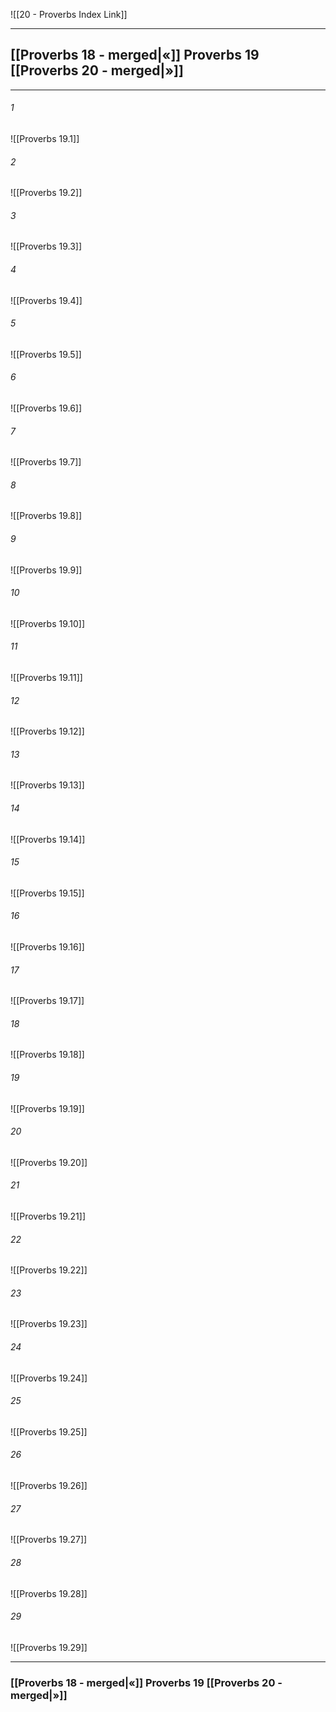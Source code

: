![[20 - Proverbs Index Link]]

---
##  [[Proverbs 18 - merged|«]] Proverbs 19 [[Proverbs 20 - merged|»]]

---

###### 1
![[Proverbs 19.1]] 

###### 2
![[Proverbs 19.2]] 

###### 3
![[Proverbs 19.3]] 

###### 4
![[Proverbs 19.4]]

###### 5 
![[Proverbs 19.5]] 

###### 6
![[Proverbs 19.6]] 

###### 7
![[Proverbs 19.7]] 

###### 8
![[Proverbs 19.8]] 

###### 9
![[Proverbs 19.9]] 

###### 10
![[Proverbs 19.10]] 

###### 11
![[Proverbs 19.11]] 

###### 12
![[Proverbs 19.12]]

###### 13
![[Proverbs 19.13]] 

###### 14
![[Proverbs 19.14]] 

###### 15
![[Proverbs 19.15]]

###### 16
![[Proverbs 19.16]] 

###### 17
![[Proverbs 19.17]]

###### 18
![[Proverbs 19.18]] 

###### 19
![[Proverbs 19.19]] 

###### 20
![[Proverbs 19.20]]

###### 21
![[Proverbs 19.21]] 

###### 22
![[Proverbs 19.22]] 

###### 23
![[Proverbs 19.23]]

###### 24
![[Proverbs 19.24]] 

###### 25
![[Proverbs 19.25]]

###### 26
![[Proverbs 19.26]] 

###### 27
![[Proverbs 19.27]] 

###### 28
![[Proverbs 19.28]]

###### 29
![[Proverbs 19.29]] 


---
###  [[Proverbs 18 - merged|«]] Proverbs 19 [[Proverbs 20 - merged|»]]